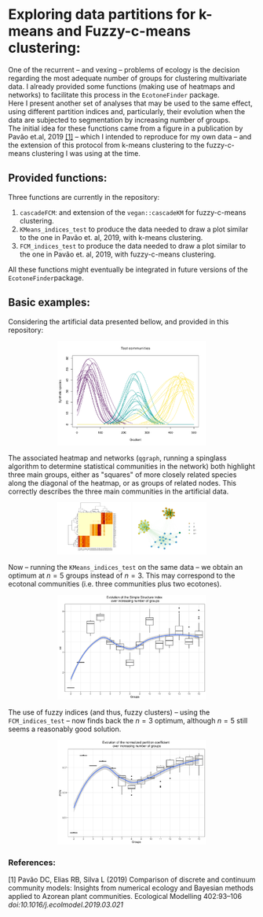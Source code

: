 # Exploring data partitions for k-means and Fuzzy-c-means clustering:
One of the recurrent – and vexing – problems of ecology is the decision regarding the most adequate number of groups for clustering multivariate data. I already provided some functions (making use of heatmaps and networks) to facilitate this process in the `EcotoneFinder` package. \
Here I present another set of analyses that may be used to the same effect, using different partition indices and, particularly, their evolution when the data are subjected to segmentation by increasing number of groups. \
The initial idea for these functions came from a figure in a publication by Pav&atilde;o et.al, 2019 [[1]](#1) – which I intended to reproduce for my own data – and the extension of this protocol from k-means clustering to the fuzzy-c-means clustering I was using at the time.

## Provided functions:
Three functions are currently in the repository:
1. `cascadeFCM`: and extension of the `vegan::cascadeKM` for fuzzy-c-means clustering.
2. `KMeans_indices_test` to produce the data needed to draw a plot similar to the one in Pav&atilde;o et. al, 2019, with k-means clustering.
3. `FCM_indices_test` to produce the data needed to draw a plot similar to the one in Pav&atilde;o et. al, 2019, with fuzzy-c-means clustering.

All these functions might eventually be integrated in future versions of the `EcotoneFinder`package.

## Basic examples:
Considering the artificial data presented bellow, and provided in this repository:

<p align="center">
<img src = "./TestCommunities.png" height = 60% width = 60%>
</p>

The associated heatmap and networks (`qgraph`, running a spinglass algorithm to determine statistical communities in the network) both highlight three main groups, either as "squares" of more closely related species along the diagonal of the heatmap, or as groups of related nodes. This correctly describes the three main communities in the artificial data.

<p align="center">
<img src = "./Heatmap.png" height = 30% width = 30%>
<img src = "./Network.png" height = 30% width = 30%>
</p>

Now – running the `KMeans_indices_test` on the same data – we obtain an optimum at $n = 5$ groups instead of $n = 3$. This may correspond to the ecotonal communities (i.e. three communities plus two ecotones).

<p align="center">
<img src = "./SSI.png" height = 60% width = 60%>
</p>

The use of fuzzy indices (and thus, fuzzy clusters) – using the `FCM_indices_test` – now finds back the $n = 3$ optimum, although $n = 5$ still seems a reasonably good solution.

<p align="center">
<img src = "./PCN.png" height = 60% width = 60%>
</p>

### References:
<a id="1">[1]</a> 
Pavão DC, Elias RB, Silva L (2019) Comparison of discrete and continuum community models: Insights from numerical ecology and Bayesian methods applied to Azorean plant communities. Ecological Modelling 402:93–106 *doi:10.1016/j.ecolmodel.2019.03.021*




